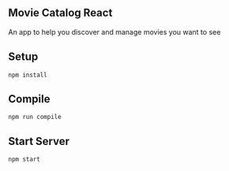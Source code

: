 Movie Catalog React
---
An app to help you discover and manage movies you want to see

Setup
---
```npm install```

Compile
---
```npm run compile```

Start Server
---
```npm start```